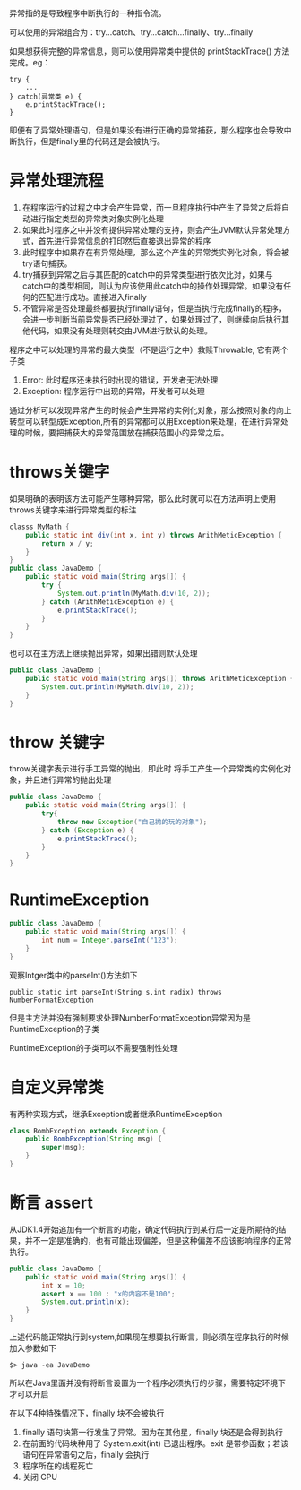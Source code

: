 异常指的是导致程序中断执行的一种指令流。

可以使用的异常组合为：try...catch、try...catch...finally、try...finally

如果想获得完整的异常信息，则可以使用异常类中提供的 printStackTrace() 方法完成。eg：
```
try {
    ...
} catch(异常类 e) {
    e.printStackTrace();
}
```
即便有了异常处理语句，但是如果没有进行正确的异常捕获，那么程序也会导致中断执行，但是finally里的代码还是会被执行。


# 异常处理流程
1. 在程序运行的过程之中才会产生异常，而一旦程序执行中产生了异常之后将自动进行指定类型的异常类对象实例化处理
2. 如果此时程序之中并没有提供异常处理的支持，则会产生JVM默认异常处理方式，首先进行异常信息的打印然后直接退出异常的程序
3. 此时程序中如果存在有异常处理，那么这个产生的异常类实例化对象，将会被try语句捕获。
4. try捕获到异常之后与其匹配的catch中的异常类型进行依次比对，如果与catch中的类型相同，则认为应该使用此catch中的操作处理异常。如果没有任何的匹配进行成功。直接进入finally
5. 不管异常是否处理最终都要执行finally语句，但是当执行完成finally的程序，会进一步判断当前异常是否已经处理过了，如果处理过了，则继续向后执行其他代码，如果没有处理则转交由JVM进行默认的处理。



程序之中可以处理的异常的最大类型（不是运行之中）救赎Throwable, 它有两个子类
1. Error:     此时程序还未执行时出现的错误，开发者无法处理
2. Exception: 程序运行中出现的异常，开发者可以处理

通过分析可以发现异常产生的时候会产生异常的实例化对象，那么按照对象的向上转型可以转型成Exception,所有的异常都可以用Exception来处理，在进行异常处理的时候，要把捕获大的异常范围放在捕获范围小的异常之后。

# throws关键字
如果明确的表明该方法可能产生哪种异常，那么此时就可以在方法声明上使用throws关键字来进行异常类型的标注
```java
classs MyMath {
    public static int div(int x, int y) throws ArithMeticException {
        return x / y;
    }
}
public class JavaDemo {
    public static void main(String args[]) {
        try {
            System.out.println(MyMath.div(10, 2));
        } catch (ArithMeticException e) {
            e.printStackTrace();
        }
    }
}
```
也可以在主方法上继续抛出异常，如果出错则默认处理
```java
public class JavaDemo {
    public static void main(String args[]) throws ArithMeticException {
        System.out.println(MyMath.div(10, 2));
    }
}
```


# throw 关键字
throw关键字表示进行手工异常的抛出，即此时 将手工产生一个异常类的实例化对象，并且进行异常的抛出处理
```java
public class JavaDemo {
    public static void main(String args[]) {
        try{
            throw new Exception("自己抛的玩的对象");
        } catch (Exception e) {
            e.printStackTrace();
        }
    }
}
```

# RuntimeException
```java
public class JavaDemo {
    public static void main(String args[]) {
        int num = Integer.parseInt("123");
    }
}
```
观察Intger类中的parseInt()方法如下
```
public static int parseInt(String s,int radix) throws NumberFormatException
```
但是主方法并没有强制要求处理NumberFormatException异常因为是RuntimeException的子类

RuntimeException的子类可以不需要强制性处理


# 自定义异常类
有两种实现方式，继承Exception或者继承RuntimeException
```java
class BombException extends Exception {
    public BombException(String msg) {
        super(msg);
    }
}
```

# 断言 assert
从JDK1.4开始追加有一个断言的功能，确定代码执行到某行后一定是所期待的结果，并不一定是准确的，也有可能出现偏差，但是这种偏差不应该影响程序的正常执行。
```java
public class JavaDemo {
    public static void main(String args[]) {
        int x = 10;
        assert x == 100 : "x的内容不是100";
        System.out.println(x);
    }
}
```
上述代码能正常执行到system,如果现在想要执行断言，则必须在程序执行的时候加入参数如下
```
$> java -ea JavaDemo
```
所以在Java里面并没有将断言设置为一个程序必须执行的步骤，需要特定环境下才可以开启


在以下4种特殊情况下，finally 块不会被执行
1. finally 语句块第一行发生了异常。因为在其他星，finally 块还是会得到执行
2. 在前面的代码块种用了 System.exit(int) 已退出程序。exit 是带参函数；若该语句在异常语句之后，finally 会执行
3. 程序所在的线程死亡
4. 关闭 CPU




